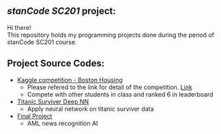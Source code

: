 ## *stanCode SC201* project:
Hi there!\
This repository holds my programming projects done during the period of stanCode SC201 course.

## Project Source Codes:
* [Kaggle competition - Boston Housing](https://github.com/samfang9527/SC201/blob/main/BostonHousingForGitHub_20220114.zip)
  * Please refered to the link for detail of the competition. [Link](https://www.kaggle.com/c/sc201-may-2021/overview)
  * Compete with other students in class and ranked 6 in leaderboard
* [Titanic Surviver Deep NN](https://github.com/samfang9527/SC201/blob/main/TitanicNNForGitHub_20220114.zip)
  * Apply neural network on titanic surviver data
* [Final Project](https://colab.research.google.com/drive/1MsKGjWLWpTYMNQUOS56wM51D1jCuF5Mm?authuser=1)
  * AML news recognition AI
